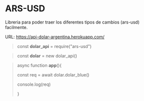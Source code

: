 # ARS-USD

Libreria para poder traer los diferentes tipos de cambios (ars-usd) facilmente.

URL: https://api-dolar-argentina.herokuapp.com/


>const **dolar_api** = require("ars-usd")

>const **dolar** = new dolar_api()


>async function **app**(){
>
>    const req = await dolar.dolar_blue()
>    
>   console.log(req)
>
>}
